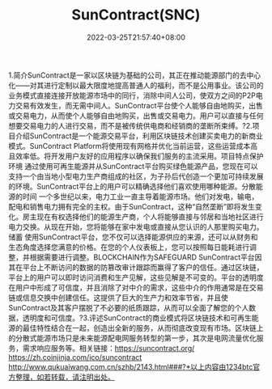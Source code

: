 ﻿---
weight: 
title: "SunContract(SNC)"
description: "SunContract是一家以区块链为基础的公司，其正在推动能源部门的去中心化——对其进行定制以最大限度地提高普通人的福利，而不是公用事业"
date: 2022-03-25T21:57:40+08:00
lastmod: 2022-03-25T16:45:40+08:00
draft: false
authors: ["Metabd"]
featuredImage: "suncontractsnc.webp"
link: ""
tags: ["数字代币","SunContract(SNC)"]
categories: ["navigation"]
navigation: ["数字代币"]
lightgallery: true
toc: true
pinned: false
recommend: false
recommend1: false
---
1.简介SunContract是一家以区块链为基础的公司，其正在推动能源部门的去中心化——对其进行定制以最大限度地提高普通人的福利，而不是公用事业。该公司的业务模式直接连接开放能源市场中的同行，消除中间人公司，使双方之间的P2P电力交易有效发生，而无需中间人。SunContract平台使个人能够自由地购买，出售或交易电力，从而使个人能够自由地购买，出售或交易电力。用户可以直接与任何想要交易电力的人进行交易，而不是被传统供电商和经销商的垄断所束缚。?2.项目介绍SunContract是一个能源交易平台，利用区块链技术创建买卖电力的新商业模式。SunContract Platform将使用现有网格并优化当前运营，这些运营成本高且效率低。将开发用户友好的应用程序以确保我们服务的主流采用。项目特点保护环境
通过使用可再生能源并从SunContract平台购买绿色能源产品，您现在可以支持一个由当地小型电力生产商组成的社区，为子孙后代创造一个更加可持续发展的环境。SunContract平台上的用户可以精确选择他们喜欢使用哪种能源。分散能源的时间
一个多世纪以来，电力工业一直主导着能源市场。他们对发电，输电，配电和销售电力拥有完全的主权。由于SunContract，这种“自然垄断”即将发生变化。房主现在有权选择他们的能源生产商，个人将能够直接与邻居和当地社区进行电力交换。从现在开始，您将能够在家中发电或直接从您认识的人那里购买电力。储蓄
使用SunContract平台，您不仅可以选择能源供应的来源，还可以从财务和生态角度选择您满意的价格。在您的个人仪表板上，您可以按照每日能耗进行调整，并根据需要进行调整。BLOCKCHAIN作为SAFEGUARD
SunContract平台因其在平台上不断访问的数据的防篡改审计跟踪而赢得了客户的信任。通过区块链，平台上的用户可以即时访问消费和生产见解，这些见解是不可变的。平台的透明度在用户中形成了可信度，并且消除了对中介的需求，这些中介的作用通常是在交易链或信息交换中创建信任。这提供了巨大的生产力和效率节省，并且使SunContract及其客户摆脱了不必要的纸质跟踪，从而可以全面了解您的个人数据，透明度和可信度。?3.评述SunContract的商业模式将区块链技术和可再生能源的最佳特性结合在一起，创造出全新的服务，从而彻底改变现有市场。区块链上的分散式能源市场只是未来能源配电网服务转型的第一步，其次是电网流量优化服务，需求响应服务等。相关链接：https://suncontract.org/
https://zh.coinjinja.com/ico/suncontract
http://www.qukuaiwang.com.cn/szhb/2143.html###?*以上内容由1234btc官方整理，如若转载，请注明出处。
